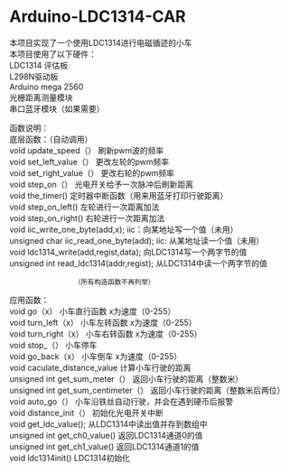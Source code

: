 # Arduino-LDC1314-CAR
本项目实现了一个使用LDC1314进行电磁循迹的小车  
	本项目使用了以下硬件：  
	LDC1314 评估板  
	L298N驱动板  
	Arduino mega 2560  
	光栅距离测量模块  
	串口蓝牙模块（如果需要）  

函数说明：  
	底层函数：（自动调用）  
	void update_speed（）			刷新pwm波的频率  
	void set_left_value（）			更改左轮的pwm频率  
	void set_right_value（）		更改右轮的pwm频率  
	void step_on（）			光电开关给予一次脉冲后刷新距离  
	void the_timer()			定时器中断函数（用来用蓝牙打印行驶距离）  
	void step_on_left()			左轮进行一次距离加法  
	void step_on_right()			右轮进行一次距离加法  
	void iic_write_one_byte(add,x);		iic：向某地址写一个值（未用）  
	unsigned char iic_read_one_byte(add);	iic: 从某地址读一个值（未用）  
	void ldc1314_write(add,regist,data);	向LDC1314写一个两字节的值  
	unsigned int read_ldc1314(addr,regist);	从LDC1314中读一个两字节的值  

					（所有构造函数不再列举）

应用函数：  
	void go（x）				小车直行函数	x为速度（0-255）  
	void turn_left（x）			小车左转函数	x为速度（0-255）  
	void turn_right（x）			小车右转函数	x为速度（0-255）  
	void stop_（）				小车停车  
	void go_back（x）			小车倒车	x为速度（0-255）  
	void caculate_distance_value		计算小车行驶的距离  
	unsigned int get_sum_meter（）		返回小车行驶的距离（整数米）  
	unsigned int get_sum_centimeter（）	返回小车行驶的距离（整数米后两位）  
	void auto_go（）			小车沿铁丝自动行驶，并会在遇到硬币后报警  
	void distance_init（）			初始化光电开关中断  
	void get_ldc_value();			从LDC1314中读出值并存到数组中  
	unsigned int get_ch0_value()		返回LDC1314通道0的值  
	unsigned int get_ch1_value()		返回LDC1314通道1的值  
	void ldc1314init()			LDC1314初始化  
